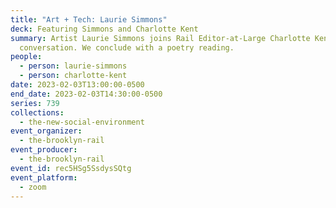 ```yaml
---
title: "Art + Tech: Laurie Simmons"
deck: Featuring Simmons and Charlotte Kent
summary: Artist Laurie Simmons joins Rail Editor-at-Large Charlotte Kent for a
  conversation. We conclude with a poetry reading.
people:
  - person: laurie-simmons
  - person: charlotte-kent
date: 2023-02-03T13:00:00-0500
end_date: 2023-02-03T14:30:00-0500
series: 739
collections:
  - the-new-social-environment
event_organizer:
  - the-brooklyn-rail
event_producer:
  - the-brooklyn-rail
event_id: rec5HSg5SsdysSQtg
event_platform:
  - zoom
---
```

